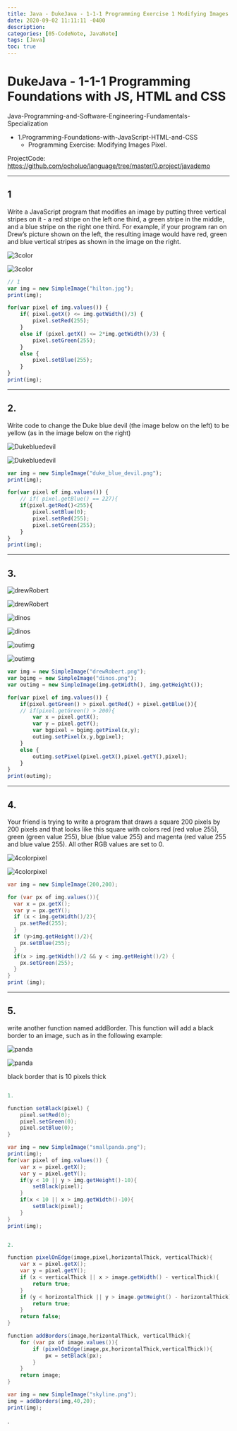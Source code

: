```yaml
---
title: Java - DukeJava - 1-1-1 Programming Exercise 1 Modifying Images Pixel
date: 2020-09-02 11:11:11 -0400
description:
categories: [05-CodeNote, JavaNote]
tags: [Java]
toc: true
---
```



# DukeJava - 1-1-1 Programming Foundations with JS, HTML and CSS

Java-Programming-and-Software-Engineering-Fundamentals-Specialization
- 1.Programming-Foundations-with-JavaScript-HTML-and-CSS
  - Programming Exercise: Modifying Images Pixel.

ProjectCode: https://github.com/ocholuo/language/tree/master/0.project/javademo

---

## 1

Write a JavaScript program that modifies an image by putting three vertical stripes on it - a red stripe on the left one third, a green stripe in the middle, and a blue stripe on the right one third. For example, if your program ran on Drew’s picture shown on the left, the resulting image would have red, green and blue vertical stripes as shown in the image on the right.

![3color](https://github.com/ocholuo/ocholuo.github.io/tree/master/assets/img/Javaimg/3color.png)

![3color](/assets/img/Javaimg/3color.png)


```js
// 1
var img = new SimpleImage("hilton.jpg");
print(img);

for(var pixel of img.values()) {
    if( pixel.getX() <= img.getWidth()/3) {
        pixel.setRed(255);
    }
    else if (pixel.getX() <= 2*img.getWidth()/3) {
        pixel.setGreen(255);
    }
    else {
        pixel.setBlue(255);
    }
}
print(img);
```

---

## 2.

Write code to change the Duke blue devil (the image below on the left) to be yellow (as in the image below on the right)

![Dukebluedevil](https://github.com/ocholuo/ocholuo.github.io/tree/master/assets/img/Javaimg/Dukebluedevil.png)

![Dukebluedevil](/assets/img/Javaimg/Dukebluedevil.png)

```js
var img = new SimpleImage("duke_blue_devil.png");
print(img);

for(var pixel of img.values()) {
    // if( pixel.getBlue() == 227){
    if(pixel.getRed()<255){
        pixel.setBlue(0);
        pixel.setRed(255);
        pixel.setGreen(255);
    }
}
print(img);
```

---

## 3.

![drewRobert](https://github.com/ocholuo/ocholuo.github.io/tree/master/assets/img/Javaimg/drewRobert.png)

![drewRobert](/assets/img/Javaimg/drewRobert.png)

![dinos](https://github.com/ocholuo/ocholuo.github.io/tree/master/assets/img/Javaimg/dinos.png)

![dinos](/assets/img/Javaimg/dinos.png)

![outimg](https://github.com/ocholuo/ocholuo.github.io/tree/master/assets/img/Javaimg/outimg.png)

![outimg](/assets/img/Javaimg/outimg.png)

```js
var img = new SimpleImage("drewRobert.png");
var bgimg = new SimpleImage("dinos.png");
var outimg = new SimpleImage(img.getWidth(), img.getHeight());

for(var pixel of img.values()) {
    if(pixel.getGreen() > pixel.getRed() + pixel.getBlue()){
    // if(pixel.getGreen() > 200){
        var x = pixel.getX();
        var y = pixel.getY();
        var bgpixel = bgimg.getPixel(x,y);
        outimg.setPixel(x,y,bgpixel);
    }
    else {
        outimg.setPixel(pixel.getX(),pixel.getY(),pixel);
    }
}
print(outimg);
```


---

## 4.

Your friend is trying to write a program that draws a square 200 pixels by 200 pixels and that looks like this square with colors red (red value 255), green (green value 255), blue (blue value 255) and magenta (red value 255 and blue value 255). All other RGB values are set to 0.


![4colorpixel](https://github.com/ocholuo/ocholuo.github.io/tree/master/assets/img/Javaimg/4colorpixel.png)

![4colorpixel](/assets/img/Javaimg/4colorpixel.png)

```java
var img = new SimpleImage(200,200);

for (var px of img.values()){
  var x = px.getX();
  var y = px.getY();
  if (x < img.getWidth()/2){
    px.setRed(255);
  }
  if (y>img.getHeight()/2){
    px.setBlue(255);
  }
  if(x > img.getWidth()/2 && y < img.getHeight()/2) {
    px.setGreen(255);
  }
}
print (img);
```


---

## 5.

write another function named addBorder. This function will add a black border to an image, such as in the following example:

![panda](https://github.com/ocholuo/ocholuo.github.io/tree/master/assets/img/Javaimg/panda.png)

![panda](/assets/img/Javaimg/panda.png)

black border that is 10 pixels thick

```java

1.

function setBlack(pixel) {
    pixel.setRed(0);
    pixel.setGreen(0);
    pixel.setBlue(0);
}

var img = new SimpleImage("smallpanda.png");
print(img);
for(var pixel of img.values()) {
    var x = pixel.getX();
    var y = pixel.getY();
    if(y < 10 || y > img.getHeight()-10){
        setBlack(pixel);
    }
    if(x < 10 || x > img.getWidth()-10){
        setBlack(pixel);
    }
}
print(img);


2.

function pixelOnEdge(image,pixel,horizontalThick, verticalThick){
    var x = pixel.getX();
    var y = pixel.getY();
    if (x < verticalThick || x > image.getWidth() - verticalThick){
        return true;
    }
    if (y < horizontalThick || y > image.getHeight() - horizontalThick){
        return true;
    }
    return false;
}

function addBorders(image,horizontalThick, verticalThick){
    for (var px of image.values()){
        if (pixelOnEdge(image,px,horizontalThick,verticalThick)){
            px = setBlack(px);
        }
    }
    return image;
}

var img = new SimpleImage("skyline.png");
img = addBorders(img,40,20);
print(img);
```






.
